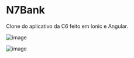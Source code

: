 # N7Bank
Clone do aplicativo da C6 feito em Ionic e Angular. 

![image](https://user-images.githubusercontent.com/36828679/106533866-a854bc00-64d1-11eb-9803-5eaab4a9e413.png)


![image](https://user-images.githubusercontent.com/36828679/106533135-58292a00-64d0-11eb-860f-a0cdefbd21d5.png)
